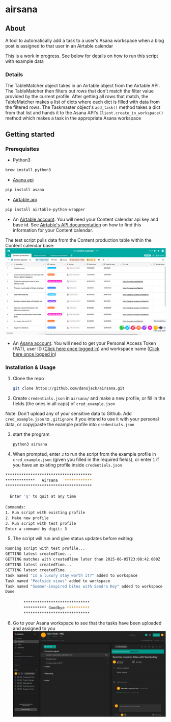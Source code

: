 # airsana

## About
A tool to automatically add a task to a user's Asana workspace when a blog post is
assigned to that user in an Airtable calendar

This is a work in progress. See below for details on how to run this script with example data

### Details
The TableMatcher object takes in an Airtable object from the Airtable API. The TableMatcher then filters out rows that don't match the filter value provided by
the current profile. After getting all rows that match, the TableMatcher makes a list of dicts where each dict is filled with data from the filtered rows.
The Taskmaster object's ```add_task()``` method takes a dict from that list and hands it to the Asana API's ```Client.create_in_workspace()``` method which makes a
task in the appropriate Asana workspace

## Getting started

### Prerequisites
- Python3
```sh
brew install python3
```

- [Asana api](https://github.com/asana/python-asana)
```sh
pip install asana
```

- [Airtable api](https://github.com/gtalarico/airtable-python-wrapper/blob/master/docs/source/index.rst)
```sh
pip install airtable-python-wrapper
```
- An [Airtable account](https://airtable.com/). You will need your Content calendar api key and base id. See [Airtable's API documentation](https://airtable.com/api) on how to find this information for your Content calendar.

 The test script pulls data from the Content production table within the Content calendar base:
 ![picture of Airtable calendar](https://github.com/dansjack/airsana/blob/master/images/airtable_calendar.png "Airtable calendar")

- An [Asana account](https://app.asana.com/). You will need to get your Personal Access Token (PAT), user ID ([Click here once logged in](https://app.asana.com/api/1.0/users)) and workspace name ([Click here once logged in](https://app.asana.com/api/1.0/workspaces))

### Installation & Usage
1. Clone the repo
    ```sh
    git clone https://github.com/dansjack/airsana.git
    ```
2. Create ```credentials.json``` in ```airsana/``` and make a new profile, or fill in the fields (the ones in all caps) of ```cred_example.json```

 Note: Don't upload any of your sensitive data to Github. Add ```cred_example.json``` to ```.gitignore``` if you intend to use it with your personal data, or copy/paste the example profile into ```credentials.json```

3. start the program
    ```sh
    python3 airsana
    ```
4. When prompted, enter ```3``` to run the script from the example profile in ```cred_example.json``` (given you filled in the required fields), or enter ```1``` if you have an existing profile inside ```credentials.json```

  ```sh
  **************************************
  *************   Airsana   ************
  **************************************

    Enter 'q' to quit at any time

  Commands:
  1. Run script with existing profile
  2. Make new profile
  3. Run script with test profile
  Enter a command by digit: 3
  ```

5. The script will run and give status updates before exiting:

  ```sh
  Running script with test profile...
  GETTING latest createdTime...
  GETTING matches with createdTime later than 2015-06-05T23:08:42.000Z
  GETTING latest createdTime...
  SETTING latest createdTime...
  Task named "Is a luxury stay worth it?" added to workspace
  Task named "Poolside views" added to workspace
  Task named "Summer-inspired bites with Sandra Key" added to workspace
  Done

          *****************************
          ********** Goodbye **********
          *****************************
  ```

6. Go to your Asana workspace to see that the tasks have been uploaded and assigned to you
![picture of Asana workspace](https://github.com/dansjack/airsana/blob/master/images/asana_workspace.png "Asana workspace")
